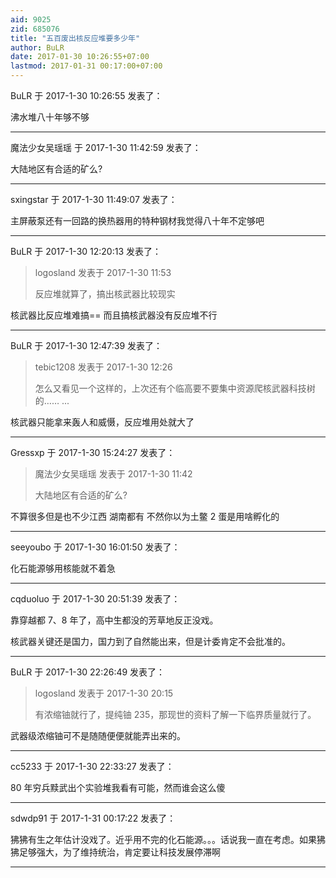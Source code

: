 ```yaml
---
aid: 9025
zid: 685076
title: "五百废出核反应堆要多少年"
author: BuLR
date: 2017-01-30 10:26:55+07:00
lastmod: 2017-01-31 00:17:00+07:00
---
```


BuLR 于 2017-1-30 10:26:55 发表了：

沸水堆八十年够不够

---

魔法少女吴瑶瑶 于 2017-1-30 11:42:59 发表了：

大陆地区有合适的矿么?

---

sxingstar 于 2017-1-30 11:49:07 发表了：

主屏蔽泵还有一回路的换热器用的特种钢材我觉得八十年不定够吧

---

BuLR 于 2017-1-30 12:20:13 发表了：

> logosland 发表于 2017-1-30 11:53
>
> 反应堆就算了，搞出核武器比较现实

核武器比反应堆难搞== 而且搞核武器没有反应堆不行

---

BuLR 于 2017-1-30 12:47:39 发表了：

> tebic1208 发表于 2017-1-30 12:26
>
> 怎么又看见一个这样的，上次还有个临高要不要集中资源爬核武器科技树的…… ...

核武器只能拿来轰人和威慑，反应堆用处就大了

---

Gressxp 于 2017-1-30 15:24:27 发表了：

> 魔法少女吴瑶瑶 发表于 2017-1-30 11:42
>
> 大陆地区有合适的矿么?

不算很多但是也不少江西 湖南都有 不然你以为土鳖 2 蛋是用啥孵化的

---

seeyoubo 于 2017-1-30 16:01:50 发表了：

化石能源够用核能就不着急

---

cqduoluo 于 2017-1-30 20:51:39 发表了：

靠穿越都 7、8 年了，高中生都没的芳草地反正没戏。

核武器关键还是国力，国力到了自然能出来，但是计委肯定不会批准的。

---

BuLR 于 2017-1-30 22:26:49 发表了：

> logosland 发表于 2017-1-30 20:15
>
> 有浓缩铀就行了，提纯铀 235，那现世的资料了解一下临界质量就行了。

武器级浓缩铀可不是随随便便就能弄出来的。

---

cc5233 于 2017-1-30 22:33:27 发表了：

80 年穷兵黩武出个实验堆我看有可能，然而谁会这么傻

---

sdwdp91 于 2017-1-31 00:17:22 发表了：

狒狒有生之年估计没戏了。近乎用不完的化石能源。。。话说我一直在考虑。如果狒狒足够强大，为了维持统治，肯定要让科技发展停滞啊

---
